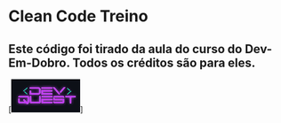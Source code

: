 # Clean Code Treino

## Este código foi tirado da aula do curso do Dev-Em-Dobro. Todos os créditos são para eles.

[<img src="./logo devquest.gif" alt="gif do logo devquest">]
